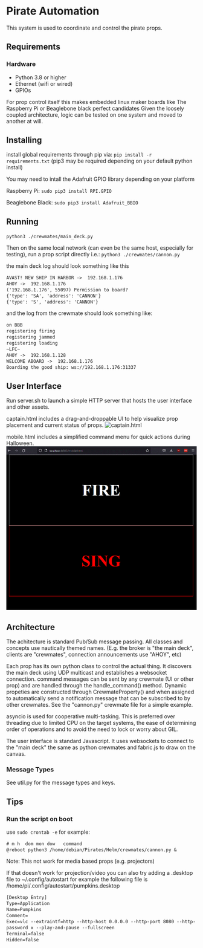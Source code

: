 # Pirate Automation

This system is used to coordinate and control the pirate props. 

## Requirements
### Hardware
- Python 3.8 or higher
- Ethernet (wifi or wired)
- GPIOs

For prop control itself this makes embedded linux maker boards like The Raspberry Pi or Beaglebone black perfect candidates
Given the loosely coupled architecture, logic can be tested on one system and moved to another at will.


## Installing
install global requirements through pip via:
`pip install -r requirements.txt`
(pip3 may be required depending on your default python install)

You may need to intall the Adafruit GPIO library depending on your platform

Raspberry Pi: `sudo pip3 install RPI.GPIO`

Beaglebone Black: `sudo pip3 install Adafruit_BBIO`

## Running
`python3 ./crewmates/main_deck.py`

Then on the same local network (can even be the same host, especially for testing), run a prop script directly
i.e.:
`python3 ./crewmates/cannon.py`

the main deck log should look something like this

```commandline
AVAST! NEW SHIP IN HARBOR ->  192.168.1.176
AHOY ->  192.168.1.176
('192.168.1.176', 55097) Permission to board?
{'type': 'SA', 'address': 'CANNON'}
{'type': 'S', 'address': 'CANNON'}
```

and the log from the crewmate should look something like:
```commandline
on BBB
registering firing
registering jammed
registering loading
~LFC~
AHOY ->  192.168.1.128
WELCOME ABOARD ->  192.168.1.176
Boarding the good ship: ws://192.168.1.176:31337
```

## User Interface
Run server.sh to launch a simple HTTP server that hosts the user interface and other assets.

captain.html includes a drag-and-droppable UI to help visualize prop placement and current status of props.
![captain.html](./docs/images/captain.html.gif)

mobile.html includes a simplified command menu for quick actions during Halloween. 
![mobile.html](./docs/images/mobile.html.gif)

## Architecture
The achitecture is standard Pub/Sub message passing. All classes and concepts use nautically themed names. 
(E.g. the broker is "the main deck", clients are "crewmates", connection announcements use "AHOY", etc)

Each prop has its own python class to control the actual thing. It discovers the main deck using UDP multicast and establishes a websocket connection.
command messages can be sent by any crewmate (UI or other prop) and are handled through the handle_command() method. Dynamic propeties are constructed through CrewmateProperty() 
and when assigned to automatically send a notification message that can be subscribed to by other crewmates. See the "cannon.py" crewmate file for a simple example.

asyncio is used for cooperative multi-tasking. This is preferred over threading due to limited CPU on the target systems, the ease of determining order of operations and to avoid the need to lock or worry about GIL.

The user interface is standard Javascript. It uses websockets to connect to the "main deck" the same as python crewmates and fabric.js to draw on the canvas.


### Message Types
See util.py for the message types and keys. 


## Tips
### Run the script on boot
use `sudo crontab -e` for example:
```
# m h  dom mon dow   command
@reboot python3 /home/debian/Pirates/Helm/crewmates/cannon.py &
```
Note: This not work for media based props (e.g. projectors)

If that doesn't work for projection/video you can also try adding a .desktop file to ~/.config/autostart
for example the following file is /home/pi/.config/autostart/pumpkins.desktop
```
[Desktop Entry]
Type=Application
Name=Pumpkins
Comment=
Exec=vlc --extraintf=http --http-host 0.0.0.0 --http-port 8080 --http-password x --play-and-pause --fullscreen
Terminal=false
Hidden=false
```
